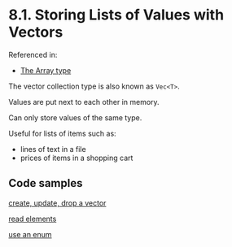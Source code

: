 # 8.1. Storing Lists of Values with Vectors

Referenced in:

- [The Array type](../../03-common-programming-concepts/02-data-types/#the-array-type)

The vector collection type is also known as `Vec<T>`.

Values are put next to each other in memory.

Can only store values of the same type.

Useful for lists of items such as:

- lines of text in a file
- prices of items in a shopping cart

## Code samples

[create, update, drop a vector](./crates/create_update_drop_vector/src/main.rs)

[read elements](./crates/read_elements/src/main.rs)

[use an enum](./crates/use_an_enum/src/main.rs)

